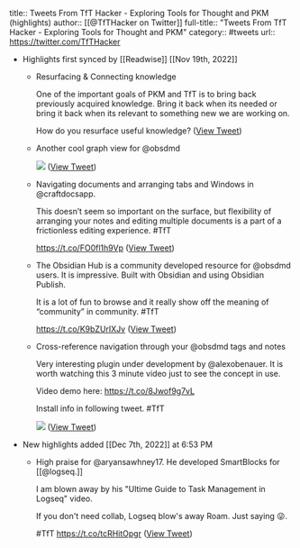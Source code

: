 title:: Tweets From TfT Hacker - Exploring Tools for Thought and PKM (highlights)
author:: [[@TfTHacker on Twitter]]
full-title:: "Tweets From TfT Hacker - Exploring Tools for Thought and PKM"
category:: #tweets
url:: https://twitter.com/TfTHacker

- Highlights first synced by [[Readwise]] [[Nov 19th, 2022]]
	- Resurfacing & Connecting knowledge
	  
	  One of the important goals of PKM and TfT is to bring back previously acquired knowledge. Bring it back when its needed or bring it back when its relevant to something new we are working on.
	  
	  How do you resurface useful knowledge? ([View Tweet](https://twitter.com/TfTHacker/status/1439533676811935748))
	- Another cool graph view for @obsdmd 
	  
	  ![](https://pbs.twimg.com/media/FDlqISdXMAMZ00o.jpg) ([View Tweet](https://twitter.com/TfTHacker/status/1457614615815147524))
	- Navigating documents and arranging tabs and Windows in @craftdocsapp. 
	  
	  This doesn’t seem so important on the surface, but flexibility of arranging your notes and editing multiple documents is a part of a frictionless editing experience.  #TfT
	  
	  https://t.co/FO0fl1h9Vp ([View Tweet](https://twitter.com/TfTHacker/status/1474753237819473925))
	- The Obsidian Hub is a community developed resource for @obsdmd users. It is impressive. Built with Obsidian and using Obsidian Publish.
	  
	  It is a lot of fun to browse and it really show off  the meaning of “community” in community. #TfT 
	  
	  https://t.co/K9bZUrIXJv ([View Tweet](https://twitter.com/TfTHacker/status/1482616488242651140))
	- Cross-reference navigation through your @obsdmd tags and notes
	  
	  Very interesting plugin under development by @alexobenauer. It is worth watching this 3 minute video just to see the concept in use.
	  
	  Video demo here: https://t.co/8Jwof9g7vL
	  
	  Install info in following tweet. #TfT 
	  
	  ![](https://pbs.twimg.com/media/FK5wnIxXEAEZti_.jpg) ([View Tweet](https://twitter.com/TfTHacker/status/1490252348857503748))
- New highlights added [[Dec 7th, 2022]] at 6:53 PM
	- High praise for @aryansawhney17. He developed SmartBlocks for [[@logseq.]] 
	  
	  I am blown away by his "Ultime Guide to Task Management in Logseq" video. 
	  
	  If you don't need collab, Logseq blow's away Roam. Just saying 😜.
	  
	  #TfT
	  https://t.co/tcRHitOpgr ([View Tweet](https://twitter.com/TfTHacker/status/1600092150351290370))